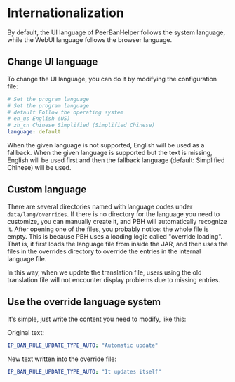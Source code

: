 #  Internationalization

By default, the UI language of PeerBanHelper follows the system language, while the WebUI language follows the browser language.

## Change UI language

To change the UI language, you can do it by modifying the configuration file:

```yaml
# Set the program language
# Set the program language
# default Follow the operating system
# en_us English (US)
# zh_cn Chinese Simplified (Simplified Chinese)
language: default
```

When the given language is not supported, English will be used as a fallback.
When the given language is supported but the text is missing, English will be used first and then the fallback language (default: Simplified Chinese) will be used.

## Custom language

There are several directories named with language codes under `data/lang/overrides`. If there is no directory for the language you need to customize, you can manually create it, and PBH will automatically recognize it.
After opening one of the files, you probably notice: the whole file is empty. This is because PBH uses a loading logic called "override loading". That is, it first loads the language file from inside the JAR, and then uses the files in the overrides directory to override the entries in the internal language file.

In this way, when we update the translation file, users using the old translation file will not encounter display problems due to missing entries.

## Use the override language system

It's simple, just write the content you need to modify, like this:

Original text:

```yaml
IP_BAN_RULE_UPDATE_TYPE_AUTO: "Automatic update"
```

New text written into the override file:

```yaml
IP_BAN_RULE_UPDATE_TYPE_AUTO: "It updates itself"
```
